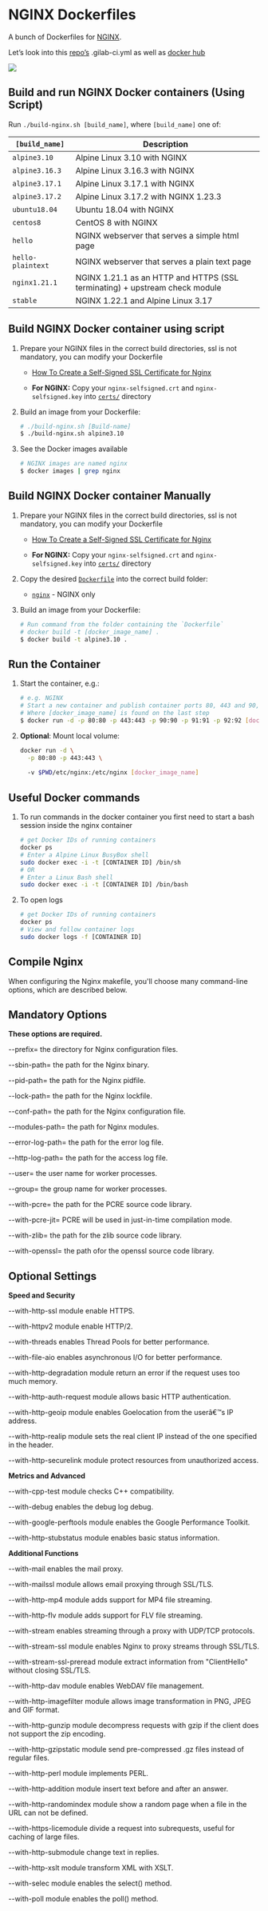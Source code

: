 # NGINX Dockerfiles

A bunch of Dockerfiles for [NGINX](https://www.nginx.com/products/nginx/).

Let’s look into this [repo’s](https://gitlab.com/afreisinger/nginx) .gilab-ci.yml as well as [docker hub](https://hub.docker.com/repository/docker/afreisinger/nginx/general)


 ![](./img/nginx_medium.png)

## Build and run NGINX Docker containers (Using Script)

Run `./build-nginx.sh [build_name]`, where `[build_name]` one of:

| `[build_name]`            | Description                                      |
| ------------------------- |--------------------------------------------------| 
|`alpine3.10`               | Alpine Linux 3.10 with NGINX                     |
|`alpine3.16.3`             | Alpine Linux 3.16.3 with NGINX                   |
|`alpine3.17.1`             | Alpine Linux 3.17.1 with NGINX                   |
|`alpine3.17.2`             | Alpine Linux 3.17.2 with NGINX 1.23.3            |
|`ubuntu18.04`              | Ubuntu 18.04 with NGINX                          |
|`centos8`                  | CentOS 8 with NGINX                              |
|`hello`                    | NGINX webserver that serves a simple html page        |                     
|`hello-plaintext`          | NGINX webserver that serves a plain text page          |  
|`nginx1.21.1`              | NGINX 1.21.1 as an HTTP and HTTPS (SSL terminating) + upstream check module|  
|`stable`                   | NGINX 1.22.1 and Alpine Linux 3.17|  

## Build NGINX Docker container using script

 1. Prepare your NGINX  files in the correct build directories, ssl is not mandatory, you can modify your Dockerfile
      
      * [How To Create a Self-Signed SSL Certificate for Nginx](https://www.digitalocean.com/community/tutorials/how-to-create-a-self-signed-ssl-certificate-for-nginx-on-debian-10)
      
      * **For NGINX:** Copy your `nginx-selfsigned.crt` and `nginx-selfsigned.key` into [`certs/`](./nginx/certs) directory
      
 2. Build an image from your Dockerfile:
    ```bash
    # ./build-nginx.sh [Build-name]
    $ ./build-nginx.sh alpine3.10
    ```

 3. See the Docker images available
    ```bash
    # NGINX images are named nginx
    $ docker images | grep nginx
    ```
## Build NGINX Docker container Manually

 1. Prepare your NGINX  files in the correct build directories, ssl is not mandatory, you can modify your Dockerfile
      
      * [How To Create a Self-Signed SSL Certificate for Nginx](https://www.digitalocean.com/community/tutorials/how-to-create-a-self-signed-ssl-certificate-for-nginx-on-debian-10)
      
      * **For NGINX:** Copy your `nginx-selfsigned.crt` and `nginx-selfsigned.key` into [`certs/`](./nginx/certs) directory
     
 2. Copy the desired [`Dockerfile`](./Dockerfiles) into the correct build folder:
      * [`nginx`](./nginx) - NGINX only
     
 2. Build an image from your Dockerfile:
    ```bash
    # Run command from the folder containing the `Dockerfile`
    # docker build -t [docker_image_name] .
    $ docker build -t alpine3.10 .
    ```

## Run the Container

 1. Start the container, e.g.:
    ```bash
    # e.g. NGINX 
    # Start a new container and publish container ports 80, 443 and 90, 91, 92 to the host not mandatory.
    # Where [docker_image_name] is found on the last step
    $ docker run -d -p 80:80 -p 443:443 -p 90:90 -p 91:91 -p 92:92 [docker_image_name]
    ```

 2. **Optional**: Mount local volume:

    ```bash
    docker run -d \
      -p 80:80 -p 443:443 \
     
      -v $PWD/etc/nginx:/etc/nginx [docker_image_name]
    ```
## Useful Docker commands


 1. To run commands in the docker container you first need to start a bash session inside the nginx container
    ```bash
    # get Docker IDs of running containers
    docker ps
    # Enter a Alpine Linux BusyBox shell
    sudo docker exec -i -t [CONTAINER ID] /bin/sh
    # OR
    # Enter a Linux Bash shell
    sudo docker exec -i -t [CONTAINER ID] /bin/bash
    ```

 2. To open logs
    ```bash
    # get Docker IDs of running containers
    docker ps
    # View and follow container logs
    sudo docker logs -f [CONTAINER ID]
    ```


## Compile Nginx

When configuring the Nginx makefile, you'll choose many command-line options, which are described below.

## Mandatory Options  

**These options are required.**  

--prefix= the directory for Nginx configuration files.  

--sbin-path= the path for the Nginx binary.  

--pid-path= the path for the Nginx pidfile.  

--lock-path= the path for the Nginx lockfile.  

--conf-path= the path for the Nginx configuration file.  

--modules-path= the path for Nginx modules.  

--error-log-path= the path for the error log file.  

--http-log-path= the path for the access log file.  

--user= the user name for worker processes.  

--group= the group name for worker processes.  

--with-pcre= the path for the PCRE source code library.  

--with-pcre-jit= PCRE will be used in just-in-time compilation mode.  

--with-zlib= the path for the zlib source code library.  

--with-openssl= the path ofor the openssl source code library.  


## Optional Settings  

**Speed and Security**  

--with-http-ssl module enable HTTPS.  

--with-httpv2 module enable HTTP/2.  

--with-threads enables Thread Pools for better performance.  

--with-file-aio enables asynchronous I/O for better performance.  

--with-http-degradation module return an error if the request uses too much memory.  

--with-http-auth-request module allows basic HTTP authentication.  

--with-http-geoip module enables Goelocation from the userâ€™s IP address.  

--with-http-realip module sets the real client IP instead of the one specified in the header.  

--with-http-securelink module protect resources from unauthorized access.  

**Metrics and Advanced**    

--with-cpp-test module checks C++ compatibility.  

--with-debug enables the debug log debug.  

--with-google-perftools module enables the Google Performance Toolkit.  

--with-http-stubstatus module enables basic status information.  


**Additional Functions**  

--with-mail enables the mail proxy.  

--with-mailssl module allows email proxying through SSL/TLS.  

--with-http-mp4 module adds support for MP4 file streaming.  

--with-http-flv module adds support for FLV file streaming.  

--with-stream enables streaming through a proxy with UDP/TCP protocols.  

--with-stream-ssl module enables Nginx to proxy streams through SSL/TLS.  

--with-stream-ssl-preread module extract information from "ClientHello" without closing SSL/TLS.  

--with-http-dav module enables WebDAV file management.  

--with-http-imagefilter module allows image transformation in PNG, JPEG and GIF format.  

--with-http-gunzip module decompress requests with gzip if the client does not support the zip encoding.  

--with-http-gzipstatic module send pre-compressed .gz files instead of regular files.  

--with-http-perl module implements PERL.  

--with-http-addition module insert text before and after an answer.  

--with-http-randomindex module show a random page when a file in the URL can not be defined.  

--with-https-licemodule divide a request into subrequests, useful for caching of large files.  

--with-http-submodule change text in replies.  

--with-http-xslt module transform XML with XSLT.  

--with-selec module enables the select() method.  

--with-poll module enables the poll() method.  